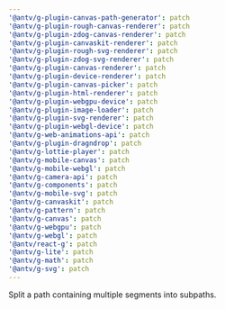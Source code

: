 ```yaml
---
'@antv/g-plugin-canvas-path-generator': patch
'@antv/g-plugin-rough-canvas-renderer': patch
'@antv/g-plugin-zdog-canvas-renderer': patch
'@antv/g-plugin-canvaskit-renderer': patch
'@antv/g-plugin-rough-svg-renderer': patch
'@antv/g-plugin-zdog-svg-renderer': patch
'@antv/g-plugin-canvas-renderer': patch
'@antv/g-plugin-device-renderer': patch
'@antv/g-plugin-canvas-picker': patch
'@antv/g-plugin-html-renderer': patch
'@antv/g-plugin-webgpu-device': patch
'@antv/g-plugin-image-loader': patch
'@antv/g-plugin-svg-renderer': patch
'@antv/g-plugin-webgl-device': patch
'@antv/g-web-animations-api': patch
'@antv/g-plugin-dragndrop': patch
'@antv/g-lottie-player': patch
'@antv/g-mobile-canvas': patch
'@antv/g-mobile-webgl': patch
'@antv/g-camera-api': patch
'@antv/g-components': patch
'@antv/g-mobile-svg': patch
'@antv/g-canvaskit': patch
'@antv/g-pattern': patch
'@antv/g-canvas': patch
'@antv/g-webgpu': patch
'@antv/g-webgl': patch
'@antv/react-g': patch
'@antv/g-lite': patch
'@antv/g-math': patch
'@antv/g-svg': patch
---
```


Split a path containing multiple segments into subpaths.
